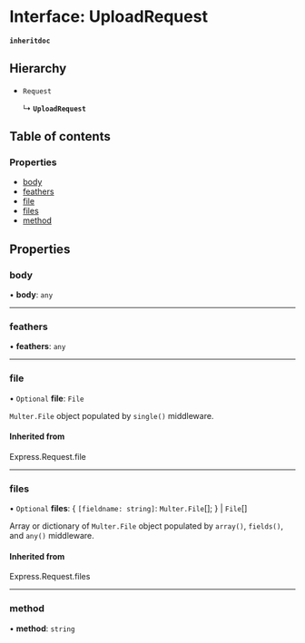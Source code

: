 # Interface: UploadRequest

**`inheritdoc`**

## Hierarchy

- `Request`

  ↳ **`UploadRequest`**

## Table of contents

### Properties

- [body](UploadRequest.md#body)
- [feathers](UploadRequest.md#feathers)
- [file](UploadRequest.md#file)
- [files](UploadRequest.md#files)
- [method](UploadRequest.md#method)

## Properties

### body

• **body**: `any`

___

### feathers

• **feathers**: `any`

___

### file

• `Optional` **file**: `File`

`Multer.File` object populated by `single()` middleware.

#### Inherited from

Express.Request.file

___

### files

• `Optional` **files**: { `[fieldname: string]`: `Multer.File`[]; } \| `File`[]

Array or dictionary of `Multer.File` object populated by `array()`,
`fields()`, and `any()` middleware.

#### Inherited from

Express.Request.files

___

### method

• **method**: `string`
